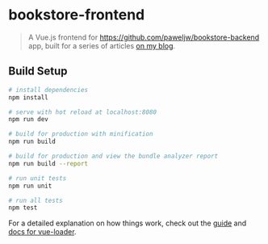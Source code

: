 # bookstore-frontend

> A Vue.js frontend for https://github.com/paweljw/bookstore-backend app, built for a series of articles [on my blog](https://paweljw.github.io/tags/#vue-frontend-series-list).

## Build Setup

``` bash
# install dependencies
npm install

# serve with hot reload at localhost:8080
npm run dev

# build for production with minification
npm run build

# build for production and view the bundle analyzer report
npm run build --report

# run unit tests
npm run unit

# run all tests
npm test
```

For a detailed explanation on how things work, check out the [guide](http://vuejs-templates.github.io/webpack/) and [docs for vue-loader](http://vuejs.github.io/vue-loader).
